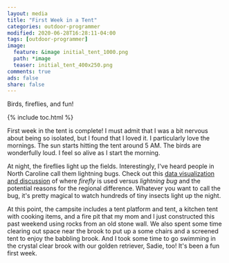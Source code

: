 ```yaml
---
layout: media
title: "First Week in a Tent"
categories: outdoor-programmer
modified: 2020-06-28T16:28:11-04:00
tags: [outdoor-programmer]
image:
  feature: &image initial_tent_1000.png
  path: *image
  teaser: initial_tent_400x250.png
comments: true
ads: false
share: false
---
```


Birds, fireflies, and fun!

{% include toc.html %}

First week in the tent is complete! I must admit that I was a bit nervous about being so isolated, but I found that I loved it. I particularly love the mornings. The sun starts hitting the tent around 5 AM. The birds are wonderfully loud. I feel so alive as I start the morning.

At night, the fireflies light up the fields. Interestingly, I've heard people in North Caroline call them lightning bugs. Check out this [data visualization and discussion](https://www.businessinsider.com/firefly-lightning-bug-english-language-map-2018-7) of where *firefly* is used versus *lightning bug* and the potential reasons for the regional difference. Whatever you want to call the bug, it's pretty magical to watch hundreds of tiny insects light up the night.

At this point, the campsite includes a tent platform and tent, a kitchen tent with cooking items, and a fire pit that my mom and I just constructed this past weekend using rocks from an old stone wall. We also spent some time clearing out space near the brook to put up a some chairs and a screened tent to enjoy the babbling brook. And I took some time to go swimming in the crystal clear brook with our golden retriever, Sadie, too! It's been a fun first week.
